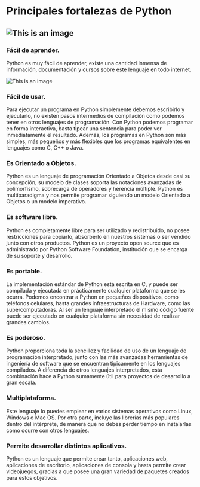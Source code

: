 # Principales fortalezas de Python
![This is an image](https://www.python.org/static/community_logos/python-logo-master-v3-TM.png)
---
### Fácil de aprender. 
Python es muy fácil de aprender, existe una cantidad inmensa de información, documentación y cursos sobre este lenguaje en todo internet.

![This is an image](https://www.aprendefacil.org/wp-content/uploads/2019/08/fondoemprendedor.jpg)
### Fácil de usar. 
Para ejecutar un programa en Python simplemente debemos escribirlo y ejecutarlo, no existen pasos intermedios de compilación como podemos tener en otros lenguajes de programación. Con Python podemos programar en forma interactiva, basta tipear una sentencia para poder ver inmediatamente el resultado. Además, los programas en Python son más simples, más pequeños y más flexibles que los programas equivalentes en lenguajes como C, C++ o Java.
### Es Orientado a Objetos. 
Python es un lenguaje de programación Orientado a Objetos desde casi su concepción, su modelo de clases soporta las notaciones avanzadas de polimorfismo, sobrecarga de operadores y herencia múltiple. Python es multiparadigma y nos permite programar siguiendo un modelo Orientado a Objetos o un modelo imperativo.
### Es software libre. 
Python es completamente libre para ser utilizado y redistribuido, no posee restricciones para copiarlo, absorberlo en nuestros sistemas o ser vendido junto con otros productos. Python es un proyecto open source que es administrado por Python Software Foundation, institución que se encarga de su soporte y desarrollo.
### Es portable.
La implementación estándar de Python está escrita en C, y puede ser compilada y ejecutada en prácticamente cualquier plataforma que se les ocurra. Podemos encontrar a Python en pequeños dispositivos, como teléfonos celulares, hasta grandes infraestructuras de Hardware, como las supercomputadoras. Al ser un lenguaje interpretado el mismo código fuente puede ser ejecutado en cualquier plataforma sin necesidad de realizar grandes cambios.
### Es poderoso.
Python proporciona toda la sencillez y facilidad de uso de un lenguaje de programación interpretado, junto con las más avanzadas herramientas de ingeniería de software que se encuentran típicamente en los lenguajes compilados. A diferencia de otros lenguajes interpretados, esta combinación hace a Python sumamente útil para proyectos de desarrollo a gran escala.
### Multiplataforma. 
Este lenguaje lo puedes emplear en varios sistemas operativos como Linux, Windows o Mac OS. Por otra parte, incluye las librerías más populares dentro del intérprete, de manera que no debes perder tiempo en instalarlas como ocurre con otros lenguajes.
### Permite desarrollar distintos aplicativos.
Python es un lenguaje que permite crear tanto, aplicaciones web, aplicaciones de escritorio, aplicaciones de consola y hasta permite crear videojuegos, gracias a que posee una gran variedad de paquetes creados para estos objetivos.






